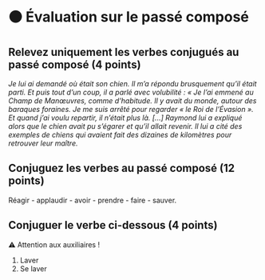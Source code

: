# ⚫️ Évaluation sur le passé composé

## Relevez uniquement les verbes conjugués au passé composé (4 points)

*Je lui ai demandé où était son chien. Il m’a répondu brusquement qu’il était parti. Et puis tout d’un coup, il a parlé avec volubilité : « Je l’ai emmené au Champ de Manœuvres, comme d’habitude. Il y avait du monde, autour des baraques foraines. Je me suis arrêté pour regarder « le Roi de l’Évasion ». Et quand j’ai voulu repartir, il n’était plus là. [...]*
*Raymond lui a expliqué alors que le chien avait pu s’égarer et qu’il allait revenir. Il lui a cité des exemples de chiens qui avaient fait des dizaines de kilomètres pour retrouver leur maître.*

## Conjuguez les verbes au passé composé (12 points)

Réagir - applaudir - avoir - prendre - faire - sauver.

## Conjuguer le verbe ci-dessous (4 points)

⚠️ Attention aux auxiliaires !

1. Laver
2. Se laver